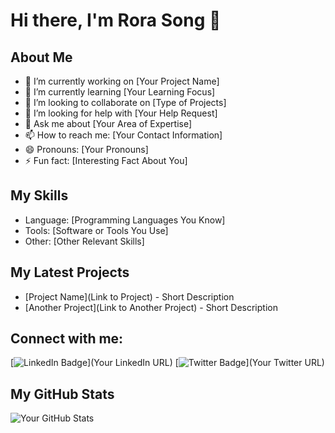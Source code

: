 # Hi there, I'm Rora Song 👋

## About Me
- 🔭 I’m currently working on [Your Project Name]
- 🌱 I’m currently learning [Your Learning Focus]
- 👯 I’m looking to collaborate on [Type of Projects]
- 🤔 I’m looking for help with [Your Help Request]
- 💬 Ask me about [Your Area of Expertise]
- 📫 How to reach me: [Your Contact Information]
- 😄 Pronouns: [Your Pronouns]
- ⚡ Fun fact: [Interesting Fact About You]

## My Skills
- Language: [Programming Languages You Know]
- Tools: [Software or Tools You Use]
- Other: [Other Relevant Skills]

## My Latest Projects
- [Project Name](Link to Project) - Short Description
- [Another Project](Link to Another Project) - Short Description

## Connect with me:
[![LinkedIn Badge](https://img.shields.io/badge/LinkedIn-Profile-blue)](Your LinkedIn URL)
[![Twitter Badge](https://img.shields.io/badge/Twitter-Profile-blue)](Your Twitter URL)

## My GitHub Stats
![Your GitHub Stats](https://github-readme-stats.vercel.app/api?username=yourusername&show_icons=true)
